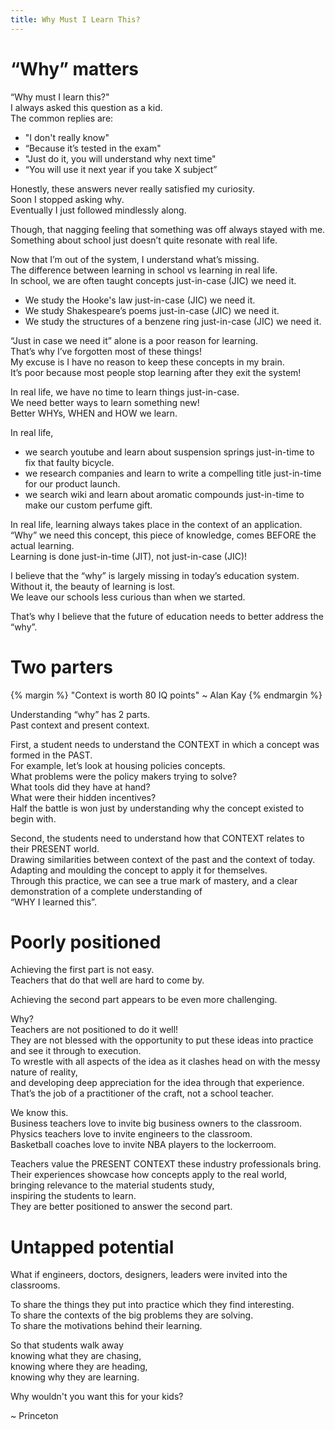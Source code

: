 ```yaml
---
title: Why Must I Learn This?
---
```


# “Why” matters

“Why must I learn this?"<br>
I always asked this question as a kid. <br>
The common replies are:<br>
- "I don't really know"
- “Because it’s tested in the exam"
- "Just do it, you will understand why next time"
- “You will use it next year if you take X subject”

Honestly, these answers never really satisfied my curiosity.<br>
Soon I stopped asking why.<br>
Eventually I just followed mindlessly along.<br>

Though, that nagging feeling that something was off always stayed with me.<br>
Something about school just doesn’t quite resonate with real life.<br>

Now that I’m out of the system, I understand what’s missing.<br>
The difference between learning in school vs learning in real life.<br>
In school, we are often taught concepts just-in-case (JIC) we need it.<br>
- We study the Hooke's law just-in-case (JIC) we need it.
- We study Shakespeare’s poems just-in-case (JIC) we need it.
- We study the structures of a benzene ring just-in-case (JIC) we need it.

“Just in case we need it” alone is a poor reason for learning.<br>
That’s why I’ve forgotten most of these things!<br>
My excuse is I have no reason to keep these concepts in my brain.<br>
It’s poor because most people stop learning after they exit the system!<br>

In real life, we have no time to learn things just-in-case.<br>
We need better ways to learn something new!<br>
Better WHYs, WHEN and HOW we learn.<br>

In real life,<br>
- we search youtube and learn about suspension springs just-in-time to fix that faulty bicycle.<br>
- we research companies and learn to write a compelling title just-in-time for our product launch.<br>
- we search wiki and learn about aromatic compounds just-in-time to make our custom perfume gift.<br>

In real life, learning always takes place in the context of an application.<br>
“Why” we need this concept, this piece of knowledge, comes BEFORE the actual learning.<br>
Learning is done just-in-time (JIT), not just-in-case (JIC)!<br>

I believe that the “why” is largely missing in today’s education system.<br>
Without it, the beauty of learning is lost.<br>
We leave our schools less curious than when we started.<br>

That’s why I believe that the future of education needs to better address the “why”.<br>


# Two parters

{% margin %}
"Context is worth 80 IQ points" ~ Alan Kay
{% endmargin %}

Understanding “why” has 2 parts.<br>
Past context and present context.<br>

First, a student needs to understand the CONTEXT in which a concept was formed in the PAST.<br>
For example, let’s look at housing policies concepts.<br>
What problems were the policy makers trying to solve?<br>
What tools did they have at hand?<br>
What were their hidden incentives?<br>
Half the battle is won just by understanding why the concept existed to begin with.<br>

Second, the students need to understand how that CONTEXT relates to their PRESENT world.<br>
Drawing similarities between context of the past and the context of today.<br>
Adapting and moulding the concept to apply it for themselves.<br>
Through this practice, we can see a true mark of mastery, and a clear demonstration of a complete understanding of <br>“WHY I learned this”.<br>



# Poorly positioned

Achieving the first part is not easy.<br>
Teachers that do that well are hard to come by.<br>

Achieving the second part appears to be even more challenging.<br>

Why?<br>
Teachers are not positioned to do it well!<br>
They are not blessed with the opportunity to put these ideas into practice and see it through to execution.<br>
To wrestle with all aspects of the idea as it clashes head on with the messy nature of reality,<br>
and developing deep appreciation for the idea through that experience.<br>
That’s the job of a practitioner of the craft, not a school teacher.<br>

We know this.<br>
Business teachers love to invite big business owners to the classroom.<br>
Physics teachers love to invite engineers to the classroom.<br>
Basketball coaches love to invite NBA players to the lockerroom.<br>

Teachers value the PRESENT CONTEXT these industry professionals bring.<br>
Their experiences showcase how concepts apply to the real world,<br>
bringing relevance to the material students study,<br>
inspiring the students to learn.<br>
They are better positioned to answer the second part.<br>


# Untapped potential

What if engineers, doctors, designers, leaders were invited into the classrooms.<br>

To share the things they put into practice which they find interesting.<br>
To share the contexts of the big problems they are solving.<br>
To share the motivations behind their learning.<br>

So that students walk away <br>
knowing what they are chasing,<br>
knowing where they are heading,<br>
knowing why they are learning.<br>

Why wouldn't you want this for your kids?<br>

~ Princeton